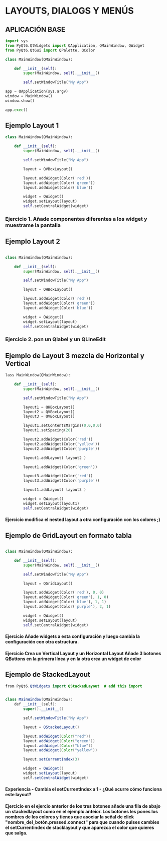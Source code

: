 # LAYOUTS, DIALOGS Y MENÚS

## APLICACIÓN BASE

```python
import sys
from PyQt6.QtWidgets import QApplication, QMainWindow, QWidget
from PyQt6.QtGui import QPalette, QColor

class MainWindow(QMainWindow):

    def __init__(self):
        super(MainWindow, self).__init__()

        self.setWindowTitle("My App")

app = QApplication(sys.argv)
window = MainWindow()
window.show()

app.exec()
```
## Ejemplo Layout 1

```python
class MainWindow(QMainWindow):

    def __init__(self):
        super(MainWindow, self).__init__()

        self.setWindowTitle("My App")

        layout = QVBoxLayout()

        layout.addWidget(Color('red'))
        layout.addWidget(Color('green'))
        layout.addWidget(Color('blue'))

        widget = QWidget()
        widget.setLayout(layout)
        self.setCentralWidget(widget)
```

### Ejercicio 1. Añade componentes diferentes a los widget y muestrame la pantalla

## Ejemplo Layout 2

``` python

class MainWindow(QMainWindow):

    def __init__(self):
        super(MainWindow, self).__init__()

        self.setWindowTitle("My App")

        layout = QHBoxLayout()

        layout.addWidget(Color('red'))
        layout.addWidget(Color('green'))
        layout.addWidget(Color('blue'))

        widget = QWidget()
        widget.setLayout(layout)
        self.setCentralWidget(widget)

```

### Ejercicio 2. pon un  Qlabel y un QLineEdit

## Ejemplo de Layout 3 mezcla de Horizontal y Vertical

```python
lass MainWindow(QMainWindow):

    def __init__(self):
        super(MainWindow, self).__init__()

        self.setWindowTitle("My App")

        layout1 = QHBoxLayout()
        layout2 = QVBoxLayout()
        layout3 = QVBoxLayout()

        layout1.setContentsMargins(0,0,0,0)
        layout1.setSpacing(20)

        layout2.addWidget(Color('red'))
        layout2.addWidget(Color('yellow'))
        layout2.addWidget(Color('purple'))

        layout1.addLayout( layout2 )

        layout1.addWidget(Color('green'))

        layout3.addWidget(Color('red'))
        layout3.addWidget(Color('purple'))

        layout1.addLayout( layout3 )

        widget = QWidget()
        widget.setLayout(layout1)
        self.setCentralWidget(widget)
```
#### Ejercicio modifica el nested layout a otra configuración con los colores ;)

## Ejemplo de GridLayout en formato tabla

```python

class MainWindow(QMainWindow):

    def __init__(self):
        super(MainWindow, self).__init__()

        self.setWindowTitle("My App")

        layout = QGridLayout()

        layout.addWidget(Color('red'), 0, 0)
        layout.addWidget(Color('green'), 1, 0)
        layout.addWidget(Color('blue'), 1, 1)
        layout.addWidget(Color('purple'), 2, 1)

        widget = QWidget()
        widget.setLayout(layout)
        self.setCentralWidget(widget)
```

#### Ejercicio Añade widgets a esta configuración y luego cambia la configuración con otra estructura.



#### Ejercicio Crea un Vertical Layout y un Horizontal Layout Añade 3 botones QButtons en la primera línea y en la otra crea un widget de color

## Ejemplo de StackedLayout

```java
from PyQt6.QtWidgets import QStackedLayout  # add this import


class MainWindow(QMainWindow):
    def __init__(self):
        super().__init__()

        self.setWindowTitle("My App")

        layout = QStackedLayout()

        layout.addWidget(Color("red"))
        layout.addWidget(Color("green"))
        layout.addWidget(Color("blue"))
        layout.addWidget(Color("yellow"))

        layout.setCurrentIndex(3)

        widget = QWidget()
        widget.setLayout(layout)
        self.setCentralWidget(widget)
```

#### Experiencia - Cambia el setCurrentIndex a 1 - ¿Qué ocurre cómo funciona este layout?

#### Ejercicio en el ejercio anterior de los tres botones añade una fila de abajo un stackedlayout como en el ejemplo anteior. Los botónes les pones los nombres de los colores y tienes que asociar la señal de click "nombre_del_botón.pressed.connect" para que cuando pulses cambies el setCurrentindex de stacklayout y que aparezca el color que quieres que salga.




